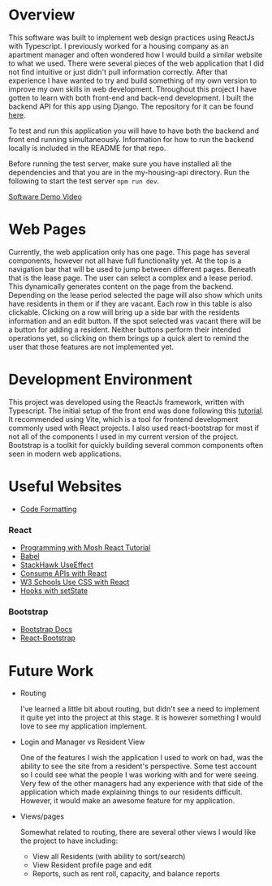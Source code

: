 # Overview

<!-- {Important!  Do not say in this section that this is college assignment.  Talk about what you are trying to accomplish as a software engineer to further your learning.} -->

This software was built to implement web design practices using ReactJs with Typescript. I previously worked for a housing company as an apartment manager and often wondered how I would build a similar website to what we used. There were several pieces of the web application that I did not find intuitive or just didn't pull information correctly. After that experience I have wanted to try and build something of my own version to improve my own skills in web development. Throughout this project I have gotten to learn with both front-end and back-end development. I built the backend API for this app using Django. The repository for it can be found [here](https://github.com/Myapi314/SQLite-Housing-Database).

<!-- {Provide a description the web app that you wrote. Describe how to start a test server on your computer and what website to open up to see the first page of the app.} -->

To test and run this application you will have to have both the backend and front end running simultaneously. Information for how to run the backend locally is included in the README for that repo.

Before running the test server, make sure you have installed all the dependencies and that you are in the my-housing-api directory. Run the following to start the test server `npm run dev`.

<!-- {Describe your purpose for writing this software.} -->

<!-- {Provide a link to your YouTube demonstration.  It should be a 4-5 minute demo of the software running (starting the server and navigating through the web pages) and a walkthrough of the code.} -->

[Software Demo Video](https://youtu.be/IxpW-EUcJio)

# Web Pages

<!-- {Describe each of the web pages you created and how the web app transitions between each of them.  Also describe what is dynamically created on each page.} -->

Currently, the web application only has one page. This page has several components, however not all have full functionality yet. At the top is a navigation bar that will be used to jump between different pages. Beneath that is the lease page. The user can select a complex and a lease period. This dynamically generates content on the page from the backend. Depending on the lease period selected the page will also show which units have residents in them or if they are vacant. Each row in this table is also clickable. Clicking on a row will bring up a side bar with the residents information and an edit button. If the spot selected was vacant there will be a button for adding a resident. Neither buttons perform their intended operations yet, so clicking on them brings up a quick alert to remind the user that those features are not implemented yet.

# Development Environment

<!-- {Describe the tools that you used to develop the software} -->

<!-- {Describe the programming language that you used and any libraries.} -->

This project was developed using the ReactJs framework, written with Typescript. The initial setup of the front end was done following this [tutorial](https://www.youtube.com/watch?v=SqcY0GlETPk&t=3920s). It recommended using Vite, which is a tool for frontend development commonly used with React projects. I also used react-bootstrap for most if not all of the components I used in my current version of the project. Bootstrap is a toolkit for quickly building several common components often seen in modern web applications.

# Useful Websites

<!-- {Make a list of websites that you found helpful in this project} -->

- [Code Formatting](https://www.digitalocean.com/community/tutorials/how-to-format-code-with-prettier-in-visual-studio-code)

### React

- [Programming with Mosh React Tutorial](https://www.youtube.com/watch?v=SqcY0GlETPk&t=3920s)
- [Babel](https://babeljs.io/)
- [StackHawk UseEffect](https://www.stackhawk.com/blog/react-cors-guide-what-it-is-and-how-to-enable-it/)
- [Consume APIs with React](https://www.freecodecamp.org/news/how-to-consume-rest-apis-in-react/)
- [W3 Schools Use CSS with React](https://www.w3schools.com/react/react_css.asp)
- [Hooks with setState](https://www.linkedin.com/pulse/provide-callback-usestate-hook-like-setstate-saransh-kataria/)

### Bootstrap

- [Bootstrap Docs](https://getbootstrap.com/docs/)
- [React-Bootstrap](https://react-bootstrap.github.io/docs/components/dropdowns)

# Future Work

<!-- {Make a list of things that you need to fix, improve, and add in the future.} -->

- Routing

  I've learned a little bit about routing, but didn't see a need to implement it quite yet into the project at this stage. It is however something I would love to see my application implement.

- Login and Manager vs Resident View

  One of the features I wish the application I used to work on had, was the ability to see the site from a resident's perspective. Some test account so I could see what the people I was working with and for were seeing. Very few of the other managers had any experience with that side of the application which made explaining things to our residents difficult. However, it would make an awesome feature for my application.

- Views/pages

  Somewhat related to routing, there are several other views I would like the project to have including:

  - View all Residents (with ability to sort/search)
  - View Resident profile page and edit
  - Reports, such as rent roll, capacity, and balance reports
